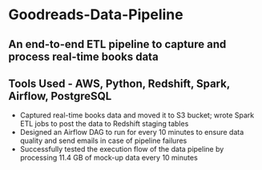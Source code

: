 # Goodreads-Data-Pipeline

## An end-to-end ETL pipeline to capture and process real-time books data

## Tools Used - AWS, Python, Redshift, Spark, Airflow, PostgreSQL

- Captured real-time books data and moved it to S3 bucket; wrote Spark ETL jobs to post the data to Redshift staging tables
- Designed an Airflow DAG to run for every 10 minutes to ensure data quality and send emails in case of pipeline failures
- Successfully tested the execution flow of the data pipeline by processing 11.4 GB of mock-up data every 10 minutes
